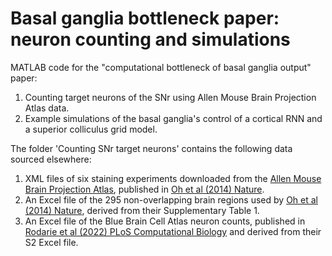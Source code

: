 # Basal ganglia bottleneck paper: neuron counting and simulations
MATLAB code for the "computational bottleneck of basal ganglia output" paper:
1. Counting target neurons of the SNr using Allen Mouse Brain Projection Atlas data.
2. Example simulations of the basal ganglia's control of a cortical RNN and a superior colliculus grid model.

The folder 'Counting SNr target neurons' contains the following data sourced elsewhere:
1. XML files of six staining experiments downloaded from the [Allen Mouse Brain Projection Atlas](https://connectivity.brain-map.org/), published in [Oh et al (2014) Nature](https://doi.org/10.1038/nature13186).
2. An Excel file of the 295 non-overlapping brain regions used by [Oh et al (2014) Nature](https://doi.org/10.1038/nature13186), derived from their Supplementary Table 1.
3. An Excel file of the Blue Brain Cell Atlas neuron counts, published in [Rodarie et al (2022) PLoS Computational Biology](https://doi.org/10.1371/journal.pcbi.1010739) and derived from their S2 Excel file.

